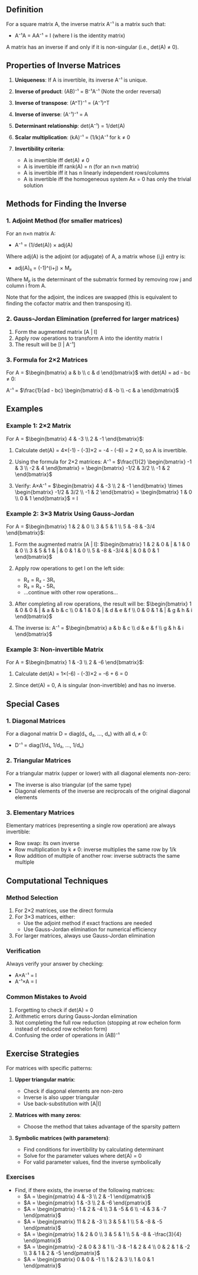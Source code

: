 
## Definition

For a square matrix A, the inverse matrix A⁻¹ is a matrix such that:
- A⁻¹A = AA⁻¹ = I (where I is the identity matrix)

A matrix has an inverse if and only if it is non-singular (i.e., det(A) ≠ 0).

## Properties of Inverse Matrices

1. **Uniqueness**: If A is invertible, its inverse A⁻¹ is unique.

2. **Inverse of product**: (AB)⁻¹ = B⁻¹A⁻¹ (Note the order reversal)

3. **Inverse of transpose**: (A^T)⁻¹ = (A⁻¹)^T

4. **Inverse of inverse**: (A⁻¹)⁻¹ = A

5. **Determinant relationship**: det(A⁻¹) = 1/det(A)

6. **Scalar multiplication**: (kA)⁻¹ = (1/k)A⁻¹ for k ≠ 0

7. **Invertibility criteria**:
   - A is invertible iff det(A) ≠ 0
   - A is invertible iff rank(A) = n (for an n×n matrix)
   - A is invertible iff it has n linearly independent rows/columns
   - A is invertible iff the homogeneous system Ax = 0 has only the trivial solution

## Methods for Finding the Inverse

### 1. Adjoint Method (for smaller matrices)

For an n×n matrix A:
- A⁻¹ = (1/det(A)) × adj(A)

Where adj(A) is the adjoint (or adjugate) of A, a matrix whose (i,j) entry is:
- adj(A)ᵢⱼ = (-1)^(i+j) × Mⱼᵢ

Where Mⱼᵢ is the determinant of the submatrix formed by removing row j and column i from A.

Note that for the adjoint, the indices are swapped (this is equivalent to finding the cofactor matrix and then transposing it).

### 2. Gauss-Jordan Elimination (preferred for larger matrices)

1. Form the augmented matrix [A | I]
2. Apply row operations to transform A into the identity matrix I
3. The result will be [I | A⁻¹]

### 3. Formula for 2×2 Matrices

For A = $\begin{bmatrix} a & b \\ c & d \end{bmatrix}$ with det(A) = ad - bc ≠ 0:

A⁻¹ = $\frac{1}{ad - bc} \begin{bmatrix} d & -b \\ -c & a \end{bmatrix}$

## Examples

### Example 1: 2×2 Matrix

For A = $\begin{bmatrix} 4 & -3 \\ 2 & -1 \end{bmatrix}$:

1. Calculate det(A) = 4×(-1) - (-3)×2 = -4 - (-6) = 2 ≠ 0, so A is invertible.

2. Using the formula for 2×2 matrices:
   A⁻¹ = $\frac{1}{2} \begin{bmatrix} -1 & 3 \\ -2 & 4 \end{bmatrix} = \begin{bmatrix} -1/2 & 3/2 \\ -1 & 2 \end{bmatrix}$

3. Verify: A×A⁻¹ = $\begin{bmatrix} 4 & -3 \\ 2 & -1 \end{bmatrix} \times \begin{bmatrix} -1/2 & 3/2 \\ -1 & 2 \end{bmatrix} = \begin{bmatrix} 1 & 0 \\ 0 & 1 \end{bmatrix}$ = I

### Example 2: 3×3 Matrix Using Gauss-Jordan

For A = $\begin{bmatrix} 1 & 2 & 0 \\ 3 & 5 & 1 \\ 5 & -8 & -3/4 \end{bmatrix}$:

1. Form the augmented matrix [A | I]:
   $\begin{bmatrix} 1 & 2 & 0 & | & 1 & 0 & 0 \\ 3 & 5 & 1 & | & 0 & 1 & 0 \\ 5 & -8 & -3/4 & | & 0 & 0 & 1 \end{bmatrix}$

2. Apply row operations to get I on the left side:
   - R₂ = R₂ - 3R₁
   - R₃ = R₃ - 5R₁
   - ...continue with other row operations...

3. After completing all row operations, the result will be:
   $\begin{bmatrix} 1 & 0 & 0 & | & a & b & c \\ 0 & 1 & 0 & | & d & e & f \\ 0 & 0 & 1 & | & g & h & i \end{bmatrix}$

4. The inverse is:
   A⁻¹ = $\begin{bmatrix} a & b & c \\ d & e & f \\ g & h & i \end{bmatrix}$

### Example 3: Non-invertible Matrix

For A = $\begin{bmatrix} 1 & -3 \\ 2 & -6 \end{bmatrix}$:

1. Calculate det(A) = 1×(-6) - (-3)×2 = -6 + 6 = 0

2. Since det(A) = 0, A is singular (non-invertible) and has no inverse.

## Special Cases

### 1. Diagonal Matrices

For a diagonal matrix D = diag(d₁, d₂, ..., dₙ) with all dᵢ ≠ 0:
- D⁻¹ = diag(1/d₁, 1/d₂, ..., 1/dₙ)

### 2. Triangular Matrices

For a triangular matrix (upper or lower) with all diagonal elements non-zero:
- The inverse is also triangular (of the same type)
- Diagonal elements of the inverse are reciprocals of the original diagonal elements

### 3. Elementary Matrices

Elementary matrices (representing a single row operation) are always invertible:
- Row swap: its own inverse
- Row multiplication by k ≠ 0: inverse multiplies the same row by 1/k
- Row addition of multiple of another row: inverse subtracts the same multiple

## Computational Techniques

### Method Selection

1. For 2×2 matrices, use the direct formula
2. For 3×3 matrices, either:
   - Use the adjoint method if exact fractions are needed
   - Use Gauss-Jordan elimination for numerical efficiency
3. For larger matrices, always use Gauss-Jordan elimination

### Verification

Always verify your answer by checking:
- A×A⁻¹ = I
- A⁻¹×A = I

### Common Mistakes to Avoid

1. Forgetting to check if det(A) = 0
2. Arithmetic errors during Gauss-Jordan elimination
3. Not completing the full row reduction (stopping at row echelon form instead of reduced row echelon form)
4. Confusing the order of operations in (AB)⁻¹

## Exercise Strategies

For matrices with specific patterns:

1. **Upper triangular matrix**:
   - Check if diagonal elements are non-zero
   - Inverse is also upper triangular
   - Use back-substitution with [A|I]

2. **Matrices with many zeros**:
   - Choose the method that takes advantage of the sparsity pattern

3. **Symbolic matrices (with parameters)**:
   - Find conditions for invertibility by calculating determinant
   - Solve for the parameter values where det(A) = 0
   - For valid parameter values, find the inverse symbolically
### Exercises

- Find, if there exists, the inverse of the following matrices:
  - $A = \begin{pmatrix} 4 & -3 \\ 2 & -1 \end{pmatrix}$
  - $A = \begin{pmatrix} 1 & -3 \\ 2 & -6 \end{pmatrix}$
  - $A = \begin{pmatrix} -1 & 2 & -4 \\ 3 & -5 & 6 \\ -4 & 3 & -7 \end{pmatrix}$
  - $A = \begin{pmatrix} 11 & 2 & -3 \\ 3 & 5 & 1 \\ 5 & -8 & -5 \end{pmatrix}$
  - $A = \begin{pmatrix} 1 & 2 & 0 \\ 3 & 5 & 1 \\ 5 & -8 & -\frac{3}{4} \end{pmatrix}$
  - $A = \begin{pmatrix} -2 & 0 & 3 & 1 \\ -3 & -1 & 2 & 4 \\ 0 & 2 & 1 & -2 \\ 3 & 1 & 2 & -5 \end{pmatrix}$
  - $A = \begin{pmatrix} 0 & 0 & -1 \\ 1 & 2 & 3 \\ 1 & 0 & 1 \end{pmatrix}$